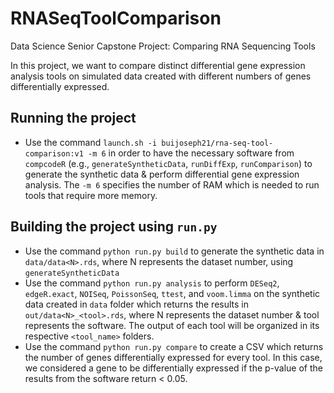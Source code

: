 # RNASeqToolComparison
Data Science Senior Capstone Project: Comparing RNA Sequencing Tools

In this project, we want to compare distinct differential gene expression analysis tools on simulated data created with different numbers of genes differentially expressed.

## Running the project
* Use the command `launch.sh -i buijoseph21/rna-seq-tool-comparison:v1 -m 6` in order to have the necessary software from `compcodeR` (e.g., `generateSyntheticData`, `runDiffExp`, `runComparison`) to generate the synthetic data & perform differential gene expression analysis. The `-m 6` specifies the number of RAM which is needed to run tools that require more memory. 

## Building the project using `run.py`
* Use the command `python run.py build` to generate the synthetic data in `data/data<N>.rds`, where N represents the dataset number, using `generateSyntheticData`
* Use the command `python run.py analysis` to perform `DESeq2`, `edgeR.exact`, `NOISeq`, `PoissonSeq`, `ttest`, and `voom.limma` on the synthetic data created in `data` folder which returns the results in `out/data<N>_<tool>.rds`, where N represents the dataset number & tool represents the software. The output of each tool will be organized in its respective `<tool_name>` folders. 
* Use the command `python run.py compare` to create a CSV which returns the number of genes differentially expressed for every tool. In this case, we considered a gene to be differentially expressed if the p-value of the results from the software return < 0.05. 
